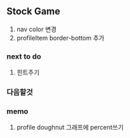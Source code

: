 ## Stock Game

1. nav color 변경
2. profileItem border-bottom 추가

### next to do

1. 힌트주기

### 다음할것

### memo

1. profile doughnut 그래프에 percent쓰기
